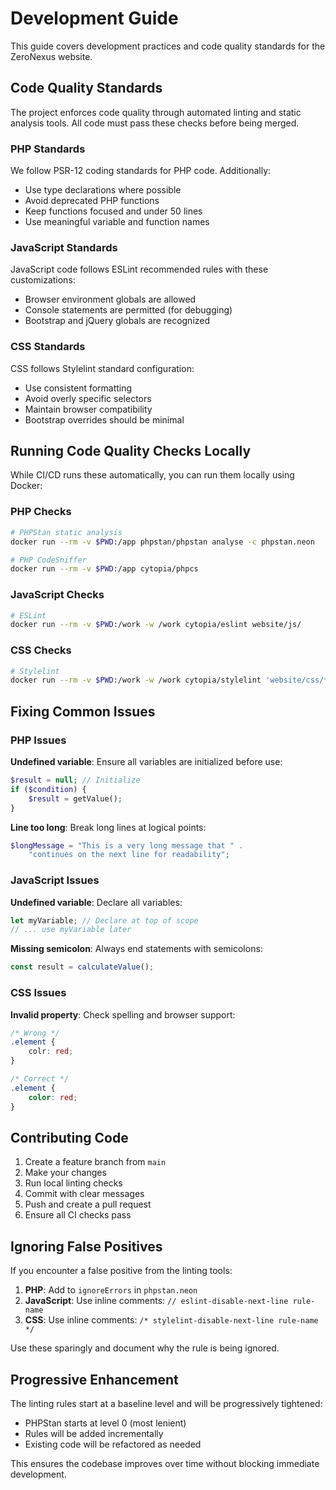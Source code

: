 # Development Guide

This guide covers development practices and code quality standards for the ZeroNexus website.

## Code Quality Standards

The project enforces code quality through automated linting and static analysis tools. All code must pass these checks before being merged.

### PHP Standards

We follow PSR-12 coding standards for PHP code. Additionally:

- Use type declarations where possible
- Avoid deprecated PHP functions
- Keep functions focused and under 50 lines
- Use meaningful variable and function names

### JavaScript Standards

JavaScript code follows ESLint recommended rules with these customizations:

- Browser environment globals are allowed
- Console statements are permitted (for debugging)
- Bootstrap and jQuery globals are recognized

### CSS Standards

CSS follows Stylelint standard configuration:

- Use consistent formatting
- Avoid overly specific selectors
- Maintain browser compatibility
- Bootstrap overrides should be minimal

## Running Code Quality Checks Locally

While CI/CD runs these automatically, you can run them locally using Docker:

### PHP Checks

```bash
# PHPStan static analysis
docker run --rm -v $PWD:/app phpstan/phpstan analyse -c phpstan.neon

# PHP CodeSniffer
docker run --rm -v $PWD:/app cytopia/phpcs
```

### JavaScript Checks

```bash
# ESLint
docker run --rm -v $PWD:/work -w /work cytopia/eslint website/js/
```

### CSS Checks

```bash
# Stylelint
docker run --rm -v $PWD:/work -w /work cytopia/stylelint 'website/css/*.css'
```

## Fixing Common Issues

### PHP Issues

**Undefined variable**: Ensure all variables are initialized before use:
```php
$result = null; // Initialize
if ($condition) {
    $result = getValue();
}
```

**Line too long**: Break long lines at logical points:
```php
$longMessage = "This is a very long message that " .
    "continues on the next line for readability";
```

### JavaScript Issues

**Undefined variable**: Declare all variables:
```javascript
let myVariable; // Declare at top of scope
// ... use myVariable later
```

**Missing semicolon**: Always end statements with semicolons:
```javascript
const result = calculateValue();
```

### CSS Issues

**Invalid property**: Check spelling and browser support:
```css
/* Wrong */
.element {
    colr: red;
}

/* Correct */
.element {
    color: red;
}
```

## Contributing Code

1. Create a feature branch from `main`
2. Make your changes
3. Run local linting checks
4. Commit with clear messages
5. Push and create a pull request
6. Ensure all CI checks pass

## Ignoring False Positives

If you encounter a false positive from the linting tools:

1. **PHP**: Add to `ignoreErrors` in `phpstan.neon`
2. **JavaScript**: Use inline comments: `// eslint-disable-next-line rule-name`
3. **CSS**: Use inline comments: `/* stylelint-disable-next-line rule-name */`

Use these sparingly and document why the rule is being ignored.

## Progressive Enhancement

The linting rules start at a baseline level and will be progressively tightened:

- PHPStan starts at level 0 (most lenient)
- Rules will be added incrementally
- Existing code will be refactored as needed

This ensures the codebase improves over time without blocking immediate development.